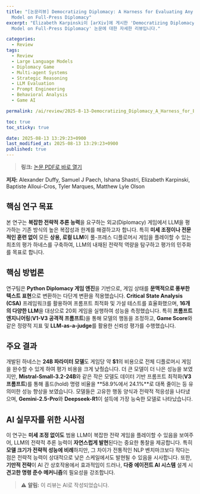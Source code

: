 ```yaml
---
title: "[논문리뷰] Democratizing Diplomacy: A Harness for Evaluating Any Large Language
  Model on Full-Press Diplomacy"
excerpt: "Elizabeth Karpinski이 [arXiv]에 게시한 'Democratizing Diplomacy: A Harness for Evaluating Any Large Language
  Model on Full-Press Diplomacy' 논문에 대한 자세한 리뷰입니다."

categories:
  - Review
tags:
  - Review
  - Large Language Models
  - Diplomacy Game
  - Multi-agent Systems
  - Strategic Reasoning
  - LLM Evaluation
  - Prompt Engineering
  - Behavioral Analysis
  - Game AI

permalink: /ai/review/2025-8-13-Democratizing_Diplomacy_A_Harness_for_Evaluating_Any_Large_Language_Model_on_Full-Press_Diplomacy/

toc: true
toc_sticky: true

date: 2025-08-13 13:29:23+0900
last_modified_at: 2025-08-13 13:29:23+0900
published: true
---
```

> **링크:** [논문 PDF로 바로 열기](https://arxiv.org/abs/2508.07485)

**저자:** Alexander Duffy, Samuel J Paech, Ishana Shastri, Elizabeth Karpinski, Baptiste Alloui-Cros, Tyler Marques, Matthew Lyle Olson



## 핵심 연구 목표
본 연구는 **복잡한 전략적 추론 능력**을 요구하는 외교(Diplomacy) 게임에서 LLM을 평가하는 기존 방식의 높은 복잡성과 한계를 해결하고자 합니다. 특히 **미세 조정이나 전문적인 훈련 없이** 모든 **상용, 로컬 LLM**이 풀-프레스 디플로머시 게임을 플레이할 수 있는 최초의 평가 하네스를 구축하여, LLM의 내재된 전략적 역량을 탐구하고 평가의 민주화를 목표로 합니다.

## 핵심 방법론
연구팀은 **Python Diplomacy 게임 엔진**을 기반으로, 게임 상태를 **문맥적으로 풍부한 텍스트 표현**으로 변환하는 다단계 변환을 적용했습니다. **Critical State Analysis (CSA)** 프레임워크를 활용하여 프롬프트 최적화 및 가설 테스트를 효율화했으며, **16개의 다양한 LLM**을 대상으로 20회 게임을 실행하여 성능을 측정했습니다. 특히 **프롬프트 엔지니어링**(**V1-V3 공격적 프롬프트**)을 통해 모델의 행동을 조정하고, **Game Score**와 같은 정량적 지표 및 **LLM-as-a-judge**를 활용한 신뢰성 평가를 수행했습니다.

## 주요 결과
개발된 하네스는 **24B 파라미터 모델**도 게임당 약 **$1**의 비용으로 전체 디플로머시 게임을 완수할 수 있게 하여 평가 비용을 크게 낮췄습니다. 더 큰 모델이 더 나은 성능을 보였지만, **Mistral-Small-3.2-24B**와 같은 작은 모델도 데이터 기반 프롬프트 최적화(**V3 프롬프트**)를 통해 홀드(hold) 명령 비율을 **58.9%에서 24.1%**로 대폭 줄이는 등 유의미한 성능 향상을 보였습니다. 모델들은 고유한 행동 양식과 전략적 적응성을 나타냈으며, **Gemini-2.5-Pro**와 **Deepseek-R1**이 설득에 가장 능숙한 모델로 나타났습니다.

## AI 실무자를 위한 시사점
이 연구는 **미세 조정 없이도** 범용 LLM이 복잡한 전략 게임을 플레이할 수 있음을 보여주어, LLM의 전략적 추론 능력이 **자연스럽게 발현**된다는 중요한 통찰을 제공합니다. 특히 **모델 크기가 전략적 성능에 비례**하지만, 그 차이가 전통적인 NLP 벤치마크보다 작다는 점은 전략적 능력이 상대적으로 낮은 스케일에서도 발현될 수 있음을 시사합니다. 또한, **기만적 전략**이 AI 간 상호작용에서 효과적임이 드러나, **다중 에이전트 AI 시스템** 설계 시 **견고한 명령 준수 메커니즘**의 필요성을 강조합니다.

> ⚠️ **알림:** 이 리뷰는 AI로 작성되었습니다.